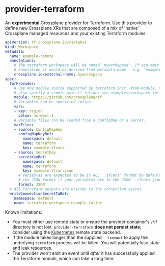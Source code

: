 # provider-terraform

An __experimental__ Crossplane provider for Terraform. Use this provider to
define new Crossplane XRs that are composed of a mix of 'native' Crossplane
managed resources and your existing Terraform modules.

```yaml
apiVersion: tf.crossplane.io/v1alpha1
kind: Workspace
metadata:
  name: example-remote
  annotations:
    # The terraform workspace will be named 'myworkspace'. If you omit this
    # annotation it would be derived from metadata.name - e.g. 'example-remote'.
    crossplane.io/external-name: myworkspace
spec:
  forProvider:
    # Use any module source supported by terraform init -from-module. You can
    # also specify a simple main.tf inline; see examples/workspace-inline.yaml
    module: https://github.com/crossplane/tf
    # Variables can be specified inline.
    vars:
    - key: region
      value: us-west-1
    # Variable files can be loaded from a ConfigMap or a Secret.
    varFiles:
    - source: ConfigMapKey
      configMapKeyRef:
        namespace: default
        name: terraform
        key: example.tfvars
    - source: SecretKey
      secretKeyRef:
        namespace: default
        name: terraform
        key: example.tfvar.json
      # Variables are expected to be in HCL '.tfvars' format by default. Use
      # the JSON format if your variables are in the JSON '.tfvars.json' format.
      format: JSON
  # All Terraform outputs are written to the connection secret.
  writeConnectionSecretToRef:
    namespace: default
    name: terraform-workspace-example-inline
```

Known limitations:

* You must either use remote state or ensure the provider container's `/tf`
  directory is not lost. `provider-terraform` __does not persist state__;
  consider using the [Kubernetes] remote state backend.
* If the module takes longer than the supplied `--timeout` to apply the
  underlying `terraform` process will be killed. You will potentially lose state
  and leak resources.
* The provider won't emit an event until _after_ it has successfully applied the
  Terraform module, which can take a long time.

[Kubernetes]: https://www.terraform.io/docs/language/settings/backends/kubernetes.html